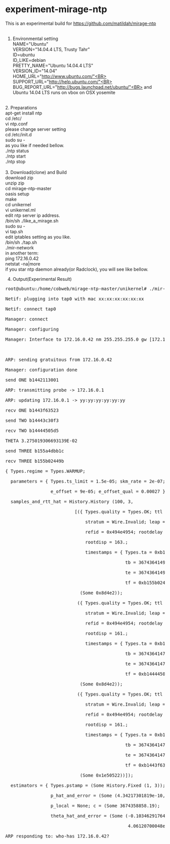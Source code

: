 # experiment-mirage-ntp
This is an experimental build for https://github.com/matildah/mirage-ntp<BR>
<BR>
1. Environmental setting<BR>
   NAME="Ubuntu"<BR>
   VERSION="14.04.4 LTS, Trusty Tahr"<BR>
   ID=ubuntu<BR>
   ID_LIKE=debian<BR>
   PRETTY_NAME="Ubuntu 14.04.4 LTS"<BR>
   VERSION_ID="14.04"<BR>
   HOME_URL="http://www.ubuntu.com/"<BR>
   SUPPORT_URL="http://help.ubuntu.com/"<BR>
   BUG_REPORT_URL="http://bugs.launchpad.net/ubuntu/"<BR>
   and Ubuntu 14.04 LTS runs on vbox on OSX yosemite<BR>
<BR>
2. Preparations<BR>
   apt-get install ntp<BR>
   cd /etc/<BR>
   vi ntp.conf<BR>
   please change server setting<BR>
   cd /etc/init.d<BR>
   sudo su -<BR>
   as you like if needed bellow.<BR>
   ./ntp status<BR>
   ./ntp start<BR>
   ./ntp stop<BR>
<BR>
3. Download(clone) and Build<BR>
   download zip<BR>
   unzip zip<BR>
   cd mirage-ntp-master<BR>
   oasis setup<BR>
   make<BR>
   cd unikernel<BR>
   vi unikernel.ml<BR>
   edit ntp server ip address.<BR>
   /bin/sh  ./like_a_mirage.sh<BR>
   sudo su -<BR>
   vi tap.sh<BR>
   edit iptables setting as you like.<BR>
   /bin/sh ./tap.sh<BR>
   ./mir-network<BR>
   in another term:<BR>
     ping 172.16.0.42<BR>
     netstat -na|more<BR>
   if you star ntp daemon already(or Radclock), you will see like bellow.<BR>

4. Output(Experimental Result)<BR>
<pre>
root@ubuntu:/home/cobweb/mirage-ntp-master/unikernel# ./mir-network<BR>
Netif: plugging into tap0 with mac xx:xx:xx:xx:xx:xx<BR>
Netif: connect tap0<BR>
Manager: connect<BR>
Manager: configuring<BR>
Manager: Interface to 172.16.0.42 nm 255.255.255.0 gw [172.16.0.1]<BR>
<BR>
ARP: sending gratuitous from 172.16.0.42<BR>
Manager: configuration done<BR>
send ONE b1442113001<BR>
ARP: transmitting probe -> 172.16.0.1<BR>
ARP: updating 172.16.0.1 -> yy:yy:yy:yy:yy:yy<BR>
recv ONE b1443f63523<BR>
send TWO b14443c30f3<BR>
recv TWO b14444505d5<BR>
THETA 3.275019306693139E-02<BR>
send THREE b155a4dbb1c<BR>
recv THREE b155b02449b<BR>
{ Types.regime = Types.WARMUP;<BR>
  parameters = { Types.ts_limit = 1.5e-05; skm_rate = 2e-07;<BR>
                 e_offset = 9e-05; e_offset_qual = 0.00027 };<BR>
  samples_and_rtt_hat = History.History (100, 3,<BR>
                          [({ Types.quality = Types.OK; ttl = 64;<BR>
                              stratum = Wire.Invalid; leap = Wire.Unknown;<BR>
                              refid = 0x494e4954; rootdelay = 0.;<BR>
                              rootdisp = 163.;<BR>
                              timestamps = { Types.ta = 0xb155a4dbb1c;<BR>
                                             tb = 3674364149.824326992;<BR>
                                             te = 3674364149.824419022;<BR>
                                             tf = 0xb155b02449b } },<BR>
                            (Some 0x8d4e2));<BR>
                           ({ Types.quality = Types.OK; ttl = 64;<BR>
                              stratum = Wire.Invalid; leap = Wire.Unknown;<BR>
                              refid = 0x494e4954; rootdelay = 0.;<BR>
                              rootdisp = 161.;<BR>
                              timestamps = { Types.ta = 0xb14443c30f3;<BR>
                                             tb = 3674364147.790860176;<BR>
                                             te = 3674364147.790915966;<BR>
                                             tf = 0xb14444505d5 } },<BR>
                            (Some 0x8d4e2));<BR>
                           ({ Types.quality = Types.OK; ttl = 64;<BR>
                              stratum = Wire.Invalid; leap = Wire.Unknown;<BR>
                              refid = 0x494e4954; rootdelay = 0.;<BR>
                              rootdisp = 161.;<BR>
                              timestamps = { Types.ta = 0xb1442113001;<BR>
                                             tb = 3674364147.787147999;<BR>
                                             te = 3674364147.787259102;<BR>
                                             tf = 0xb1443f63523 } },<BR>
                            (Some 0x1e50522))]);<BR>
  estimators = { Types.pstamp = (Some History.Fixed (1, 3));<BR>
                 p_hat_and_error = (Some (4.34217301819e-10, 0.00905027596167));<BR>
                 p_local = None; c = (Some 3674358858.19);<BR>
                 theta_hat_and_error = (Some (-0.103462917644,<BR>
                                              4.06120700048e-07)) } }<BR>
ARP responding to: who-has 172.16.0.42?<BR>
</pre>
